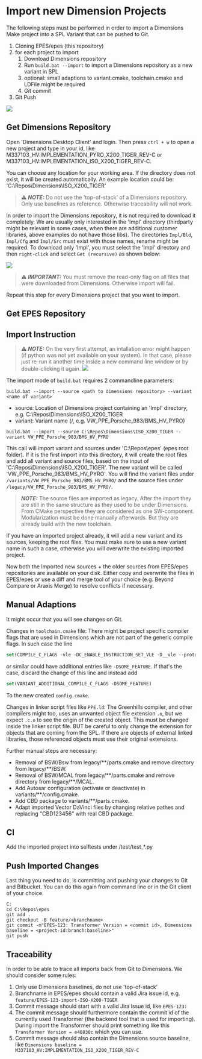 # Import new Dimension Projects

The following steps must be performed in order to import a Dimensions Make project into a SPL Variant that can be pushed to Git.

1. Cloning EPES/epes (this repository)
2. for each project to import
   1. Download Dimensions repository
   2. Run `build.bat --import` to import a Dimensions repository as a new variant in SPL
   3. optional: small adaptions to variant.cmake, toolchain.cmake and LDFile might be required
   4. Git commit
3. Git Push

![](doc/img/workflow-sequence.png)

## Get Dimensions Repository

Open 'Dimensions Desktop Client' and login. Then press `ctrl + w` to open a new project and type in your id, like M337103_HV:IMPLEMENTATION_PYRO_X200_TIGER_REV-C or M337103_HV:IMPLEMENTATION_ISO_X200_TIGER_REV-C.

You can choose any location for your working area. If the directory does not exist, it will be created automatically. An example location could be: 'C:\Repos\Dimensions\ISO_X200_TIGER'

> **⚠ _NOTE:_** Do not use the 'top-of-stack' of a Dimensions repository. Only use baselines as reference. Otherwise traceability will not work.

In order to import the Dimensions repository, it is not required to download it completely. We are usually only interested in the 'Impl' directory (thirdparty might be relevant in some cases, when there are additional customer libraries, above examples do not have those libs). The directories `Impl/Bld`, `Impl/Cfg` and `Impl/Src` must exist with those names, rename might be required. To download only 'Impl', you must select the 'Impl' directory and then `right-click` and select `Get (recursive)` as shown below:

![](doc/img/get-dimensions-repo.png)

> **⚠ _IMPORTANT:_** You must remove the read-only flag on all files that were downloaded from Dimensions. Otherwise import will fail.

Repeat this step for every Dimensions project that you want to import.

## Get EPES Repository

## Import Instruction

> **⚠ _NOTE:_** On the very first attempt, an intallation error might happen (if python was not yet available on your system). In that case, please just re-run it another time inside a new command line window or by double-clicking it again. ![](doc/img/installation-issue.png)

The import mode of `build.bat` requires 2 commandline parameters:

`build.bat --import --source <path to dimensions repository> --variant <name of variant>`

* source: Location of Dimensions project containing an 'Impl' directory, e.g. C:\Repos\Dimensions\ISO_X200_TIGER
* variant: Variant name (<platform>/<subsystem>, e.g. VW_PPE_Porsche_983/BMS_HV_PYRO)

`build.bat --import --source C:\Repos\Dimensions\ISO_X200_TIGER --variant VW_PPE_Porsche_983/BMS_HV_PYRO`

This call will import variant and sources under 'C:\Repos\epes' (epes root folder). If it is the first import into this directory, it will create the root files and add all variant and source files, based on the input of 'C:\Repos\Dimensions\ISO_X200_TIGER'. The new variant will be called 'VW_PPE_Porsche_983/BMS_HV_PYRO'. You will find the variant files under `/variants/VW_PPE_Porsche_983/BMS_HV_PYRO/` and the source files under `/legacy/VW_PPE_Porsche_983/BMS_HV_PYRO/`.

> **_NOTE:_** The source files are imported as legacy. After the import they are still in the same structure as they used to be under Dimensions. From CMake perspective they are considered as one SW-component. Modularization must be done manually afterwards. But they are already build with the new toolchain.

If you have an imported project already, it will add a new variant and its sources, keeping the root files. You must make sure to use a new variant name in such a case, otherwise you will overwrite the existing imported project.

Now both the imported new sources + the older sources from EPES/epes repositories are available on your disk. Either copy and overwrite the files in EPES/epes or use a diff and merge tool of your choice (e.g. Beyond Compare or Araxis Merge) to resolve conflicts if necessary.

## Manual Adaptions

It might occur that you will see changes on Git.

Changes in `toolchain.cmake` file: There might be project specific compiler flags that are used in Dimensions which are not part of the generic compile flags. In such case the line

```cmake
set(COMPILE_C_FLAGS -vle -DC_ENABLE_INSTRUCTION_SET_VLE -D__vle --prototype_warnings -Ospeed -Wundef -Wimplicit-int -Wshadow -Wtrigraphs --prototype_errors -g -dual_debug  -cpu=core_ppce200z425 -noobj -inline_prologue -pragma_asm_inline -noSPE --no_exceptions --no_commons -nokeeptempfiles -pnone --incorrect_pragma_warnings --slash_comment --long_long -nostdlib -preprocess_assembly_files -D__ghs__ -DCPP_VERSIONCHECK -DGHS -list  -passsource -DBRS_DERIVATIVE_SPC58NG84 -DBRS_OSC_CLK=32 -DBRS_TIMEBASE_CLOCK=180 -DBRS_OS_USECASE_OSGEN7 -DBRS_EVA_BOARD_VEBN01620 -DBRS_PLATFORM_SPC58xx -DBRS_COMP_GHS -DBRSHW_INSTRUCTION_SET_VLE -DBRSHW_CPU_NO_OF_CORES=3 -DUSE_FBLB003=1 -DSFDC_NO_EB_STDLIB -Ospeed -c99 -G -DSOME_FEATURE)
```

or similar could have additional entries like `-DSOME_FEATURE`. If that's the case, discard the change of this line and instead add

```cmake
set(VARIANT_ADDITIONAL_COMPILE_C_FLAGS -DSOME_FEATURE)
```

To the new created `config.cmake`.

Changes in linker script files like `PPE.ld`: The Greenhills compiler, and other compilers might too, uses an unwanted object file extension `.o`, but we expect `.c.o` to see the origin of the created object. This must be changed inside the linker script file. BUT be careful to only change the extension for objects that are coming from the SPL. If there are objects of external linked libraries, those referenced objects must use their original extensions.

Further manual steps are necessary:
* Removal of BSW/Bsw from legacy/\*\*/parts.cmake and remove directory from legacy/\*\*/BSW.
* Removal of BSW/MCAL from legacy/\*\*/parts.cmake and remove directory from legacy/\*\*/MCAL.
* Add Autosar configuration (activate or deactivate) in variants/\*\*/config.cmake.
* Add CBD package to variants/\*\*/parts.cmake.
* Adapt imported Vector DaVinci files by changing relative pathes and replacing "CBD123456" with real CBD package.

## CI

Add the imported project into selftests under /test/test_*.py

## Push Imported Changes

Last thing you need to do, is committing and pushing your changes to Git and Bitbucket. You can do this again from command line or in the Git client of your choice.

```batch
C:
cd C:\Repos\epes
git add .
git checkout -B feature/<branchname>
git commit -m"EPES-123: Transformer Version = <commit id>, Dimensions baseline = <project-id:branch:baseline>"
git push
```

## Traceability

In order to be able to trace all imports back from Git to Dimensions. We should consider some rules:

  1. Only use Dimensions baselines, do not use 'top-of-stack'
  2. Branchname in EPES/epes should contain a valid Jira issue id, e.g. `feature/EPES-123-import-ISO-X200-TIGER`
  3. Commit message should start with a valid Jira issue id, like `EPES-123:`
  4. The commit message should furthermore contain the commit id of the currently used Transformer (the backend tool that is used for importing). During import the Transformer should print something like this `Transformer Version = e40830c` which you can use.
  5. Commit message should also contain the Dimensions source baseline, like `Dimensions baseline = M337103_HV:IMPLEMENTATION_ISO_X200_TIGER_REV-C`

[//]: <> ( Next lines shall always be at the end of the file )

[//]: <> ( Get-History -count 15  | Select-Object -ExpandProperty CommandLine | clip )
